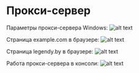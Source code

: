 # Прокси-сервер

Параметры прокси-сервера Windows:
![alt text](Computer-Networking/LAB4/pics/params_screen.png)

Страница example.com в браузере:
![alt text](Computer-Networking/LAB4/pics/example_screen.png)

Страница legendy.by в браузере:
![alt text](Computer-Networking/LAB4/pics/radio.png)

Работа прокси-сервера в консоли:
![alt text](Computer-Networking/LAB4/pics/proxy_screen.png)
